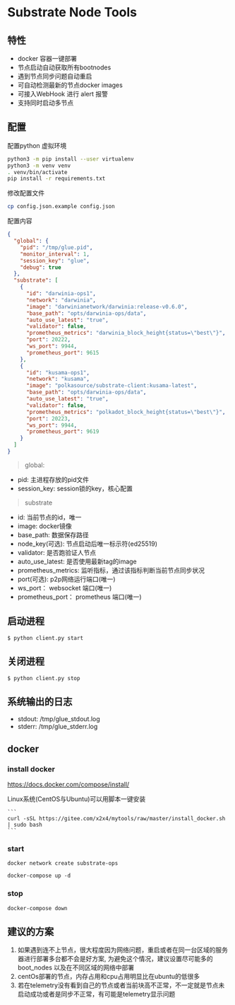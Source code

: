 # Substrate Node Tools

## 特性

- docker 容器一键部署
- 节点启动自动获取所有bootnodes
- 遇到节点同步问题自动重启
- 可自动检测最新的节点docker images
- 可接入WebHook 进行 alert 报警
- 支持同时启动多节点

## 配置

配置python 虚拟环境

```bash
python3 -m pip install --user virtualenv
python3 -m venv venv
. venv/bin/activate
pip install -r requirements.txt
```

修改配置文件

```bash
cp config.json.example config.json
```

配置内容

```json
{
  "global": {
    "pid": "/tmp/glue.pid",
    "monitor_interval": 1,
    "session_key": "glue",
    "debug": true
  },
  "substrate": [
    {
      "id": "darwinia-ops1",
      "network": "darwinia",
      "image": "darwinianetwork/darwinia:release-v0.6.0",
      "base_path": "opts/darwinia-ops/data",
      "auto_use_latest": "true",
      "validator": false,
      "prometheus_metrics": "darwinia_block_height{status=\"best\"}",
      "port": 20222,
      "ws_port": 9944,
      "prometheus_port": 9615
    },
    {
      "id": "kusama-ops1",
      "network": "kusama",
      "image": "polkasource/substrate-client:kusama-latest",
      "base_path": "opts/darwinia-ops/data",
      "auto_use_latest": "true",
      "validator": false,
      "prometheus_metrics": "polkadot_block_height{status=\"best\"}",
      "port": 20223,
      "ws_port": 9944,
      "prometheus_port": 9619
    }
  ]
}
```

> global:

- pid: 主进程存放的pid文件
- session_key: session锁的key，核心配置


> substrate

- id: 当前节点的id，唯一
- image: docker镜像
- base_path: 数据保存路径
- node_key(可选): 节点启动后唯一标示符(ed25519)
- validator: 是否跑验证人节点
- auto_use_latest: 是否使用最新tag的image  
- prometheus_metrics: 监听指标，通过该指标判断当前节点同步状况
- port(可选): p2p网络运行端口(唯一)
- ws_port： websocket 端口(唯一)
- prometheus_port： prometheus 端口(唯一)

## 启动进程

    $ python client.py start


## 关闭进程

    $ python client.py stop
    

## 系统输出的日志

- stdout: /tmp/glue_stdout.log
- stderr: /tmp/glue_stderr.log


## docker 

### install docker 

https://docs.docker.com/compose/install/
    
Linux系统(CentOS与Ubuntu)可以用脚本一键安装
    
    ```
    curl -sSL https://gitee.com/x2x4/mytools/raw/master/install_docker.sh | sudo bash
    ```
    
### start
    docker network create substrate-ops
    
    docker-compose up -d   
    
### stop

    docker-compose down


## 建议的方案

1. 如果遇到连不上节点，很大程度因为网络问题，重启或者在同一台区域的服务器进行部署多台都不会是好方案, 为避免这个情况，建议设置尽可能多的 boot_nodes 以及在不同区域的网络中部署
2. centOs部署的节点，内存占用和cpu占用明显比在ubuntu的低很多
3. 若在telemetry没有看到自己的节点或者当前块高不正常，不一定就是节点未启动成功或者是同步不正常，有可能是telemetry显示问题
